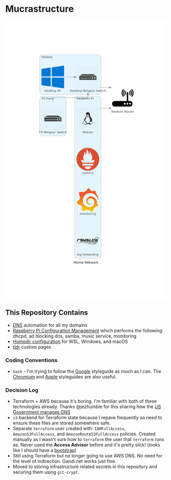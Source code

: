 # Mucrastructure

![Home Network](./home_network.png)

## This Repository Contains

* [DNS](dns/) automation for all my domains
* [Raspberry Pi Configuration Management](pi/) which performs the following: dhcpd, ad blocking dns, samba, music
  service, monitoring
* [Homedir configuration](homedirs) for WSL, Windows, and macOS
* [tldr](tldr-pages/) custom pages

### Coding Conventions

* `bash` - I'm trying to follow the [Google][google-bash] styleguide as much as I can. The [Chromium][chrome-bash] and
  [Apple][apple-bash] styleguides are also useful.

[google-bash]: https://google.github.io/styleguide/shellguide.html
[chrome-bash]: https://chromium.googlesource.com/chromiumos/docs/+/HEAD/styleguide/shell.md
[apple-bash]: https://developer.apple.com/library/archive/documentation/OpenSource/Conceptual/ShellScripting/Introduction/Introduction.html

### Decision Log

* Terraform + AWS because it's boring. I'm familiar with both of these technologies already. Thanks
  @jezhumble for this sharing how the [US Government manages DNS][18f-dns]
* `s3` backend for Terraform state because I repave frequently so need to ensure these files are
  stored somewhere safe.
* Separate `terraform` user created with: `IAMFullAccess`, `AmazonS3FullAccess`, and `AmazonRoute53FullAccess`
  policies. Created manually as I wasn't sure how to `terraform` the user that `terraform` runs as. Never used
  the **Access Advisor** before and it's pretty slick! (looks like I should have a [bootstrap][tf-bootstrap])
* Still using Terraform but no longer going to use AWS DNS. No need for the level of indirection. Gandi.net
  works just fine.
* Moved to storing infrastructure related secrets in this repository and securing them
  using `git-crypt`.

[18f-dns]: https://18f.gsa.gov/2018/08/15/shared-infrastructure-as-code/
[tf-bootstrap]: https://github.com/18F/dns/blob/master/terraform/bootstrap/init.tf
